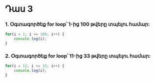 # Դաս 3
### 1. Օգտագործեք for loop՝ 1-ից 100 թվերը տպելու համար:

```js
for(i = 1; i <= 100; i++) {
	console.log(i);
} 
```
### 2.  Օգտագործեք for loop՝ 11-ից 33 թվերը տպելու համար:

```js
for(i = 11; i <= 33; i++) {
	console.log(i);
}
```

